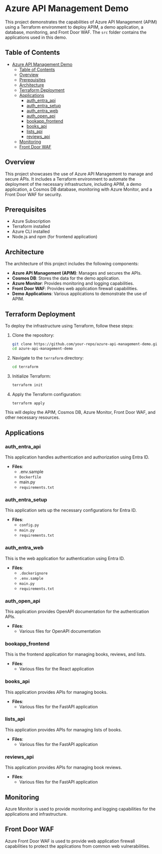 # Azure API Management Demo

This project demonstrates the capabilities of Azure API Management (APIM) using a Terraform environment to deploy APIM, a demo application, a database, monitoring, and Front Door WAF. The `src` folder contains the applications used in this demo.

## Table of Contents

- [Azure API Management Demo](#azure-api-management-demo)
  - [Table of Contents](#table-of-contents)
  - [Overview](#overview)
  - [Prerequisites](#prerequisites)
  - [Architecture](#architecture)
  - [Terraform Deployment](#terraform-deployment)
  - [Applications](#applications)
    - [auth\_entra\_api](#auth_entra_api)
    - [auth\_entra\_setup](#auth_entra_setup)
    - [auth\_entra\_web](#auth_entra_web)
    - [auth\_open\_api](#auth_open_api)
    - [bookapp\_frontend](#bookapp_frontend)
    - [books\_api](#books_api)
    - [lists\_api](#lists_api)
    - [reviews\_api](#reviews_api)
  - [Monitoring](#monitoring)
  - [Front Door WAF](#front-door-waf)

## Overview

This project showcases the use of Azure API Management to manage and secure APIs. It includes a Terraform environment to automate the deployment of the necessary infrastructure, including APIM, a demo application, a Cosmos DB database, monitoring with Azure Monitor, and a Front Door WAF for security.

## Prerequisites

- Azure Subscription
- Terraform installed
- Azure CLI installed
- Node.js and npm (for frontend application)

## Architecture

The architecture of this project includes the following components:

- **Azure API Management (APIM)**: Manages and secures the APIs.
- **Cosmos DB**: Stores the data for the demo application.
- **Azure Monitor**: Provides monitoring and logging capabilities.
- **Front Door WAF**: Provides web application firewall capabilities.
- **Demo Applications**: Various applications to demonstrate the use of APIM.

## Terraform Deployment

To deploy the infrastructure using Terraform, follow these steps:

1. Clone the repository:

   ```sh
   git clone https://github.com/your-repo/azure-api-management-demo.git
   cd azure-api-management-demo
   ```

2. Navigate to the `terraform` directory:

   ```sh
   cd terraform
   ```

3. Initialize Terraform:

    ```sh
    terraform init
    ```

4. Apply the Terraform configuration:
   
    ```sh
    terraform apply
    ```

This will deploy the APIM, Cosmos DB, Azure Monitor, Front Door WAF, and other necessary resources.  

## Applications

### auth_entra_api

This application handles authentication and authorization using Entra ID.

- **Files**:
  - .env.sample
  - `Dockerfile`
  - main.py
  - `requirements.txt`

### auth_entra_setup

This application sets up the necessary configurations for Entra ID.

- **Files**:
  - `config.py`
  - `main.py`
  - `requirements.txt`

### auth_entra_web

This is the web application for authentication using Entra ID.

- **Files**:
  - `.dockerignore`
  - `.env.sample`
  - `main.py`
  - `requirements.txt`

### auth_open_api

This application provides OpenAPI documentation for the authentication APIs.

- **Files**:
  - Various files for OpenAPI documentation

### bookapp_frontend

This is the frontend application for managing books, reviews, and lists.

- **Files**:
  - Various files for the React application

### books_api

This application provides APIs for managing books.

- **Files**:
  - Various files for the FastAPI application

### lists_api

This application provides APIs for managing lists of books.

- **Files**:
  - Various files for the FastAPI application

### reviews_api

This application provides APIs for managing book reviews.

- **Files**:
  - Various files for the FastAPI application

## Monitoring

Azure Monitor is used to provide monitoring and logging capabilities for the applications and infrastructure.

## Front Door WAF

Azure Front Door WAF is used to provide web application firewall capabilities to protect the applications from common web vulnerabilities.


